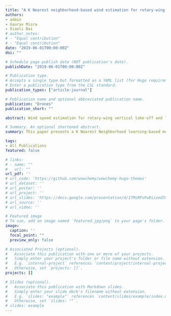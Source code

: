 ```yaml
---
title: "A K Nearest neighborhood-based wind estimation for rotary-wing VTOL UAVs"
authors:
- admin
- Gaurav Misra
- Xiaoli Bai
# author_notes:
# - "Equal contribution"
# - "Equal contribution"
date: "2019-06-01T00:00:00Z"
doi: ""

# Schedule page publish date (NOT publication's date).
publishDate: "2019-06-01T00:00:00Z"

# Publication type.
# Accepts a single type but formatted as a YAML list (for Hugo requirements).
# Enter a publication type from the CSL standard.
publication_types: ["article-journal"]

# Publication name and optional abbreviated publication name.
publication: "Drones"
publication_short: ""

abstract: Wind speed estimation for rotary-wing vertical take-off and landing (VTOL) UAVs is challenging due to the low accuracy of airspeed sensors, which can be severely affected by the rotor’s down-wash effect. Unlike traditional aerodynamic modeling solutions, in this paper, we present a K Nearest Neighborhood learning-based method which does not require the details of the aerodynamic information. The proposed method includes two stages, an off-line training stage and an on-line wind estimation stage. Only flight data is used for the on-line estimation stage, without direct airspeed measurements. We use Parrot AR.Drone as the testing quadrotor, and a commercial fan is used to generate wind disturbance. Experimental results demonstrate the accuracy and robustness of the developed wind estimation algorithms under hovering conditions.

# Summary. An optional shortened abstract.
summary: This paper presents a K Nearest Neighborhood learning-based method for wind speed estimation in vertical take-off and landing UAVs. It offers robust and accurate wind estimation without the need for detailed aerodynamic information, addressing challenges posed by rotor down-wash effects.

tags:
- All Publications
featured: false

# links:
# - name: ""
#   url: ""
url_pdf: ''
# url_code: 'https://github.com/wowchemy/wowchemy-hugo-themes'
# url_dataset: ''
# url_poster: ''
# url_project: ''
# url_slides: 'https://docs.google.com/presentation/d/17MiRPsFw8iized7m4K3Ad8J7KvCzSgLO/edit?usp=sharing&ouid=109493805994328969677&rtpof=true&sd=true'
# url_source: ''
# url_video: ''

# Featured image
# To use, add an image named `featured.jpg/png` to your page's folder. 
image:
  caption: ''
  focal_point: ""
  preview_only: false

# Associated Projects (optional).
#   Associate this publication with one or more of your projects.
#   Simply enter your project's folder or file name without extension.
#   E.g. `internal-project` references `content/project/internal-project/index.md`.
#   Otherwise, set `projects: []`.
projects: []

# Slides (optional).
#   Associate this publication with Markdown slides.
#   Simply enter your slide deck's filename without extension.
#   E.g. `slides: "example"` references `content/slides/example/index.md`.
#   Otherwise, set `slides: ""`.
# slides: example
---
```

